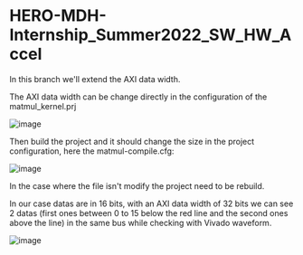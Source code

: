 # HERO-MDH-Internship_Summer2022_SW_HW_Accel

In this branch we'll extend the AXI data width.

The AXI data width can be change directly in the configuration of the matmul_kernel.prj

![image](https://user-images.githubusercontent.com/107047264/176856378-cdc29b24-d837-425c-bafe-82ed94ece6a2.png)


Then build the project and it should change the size in the project configuration, here the matmul-compile.cfg:

![image](https://user-images.githubusercontent.com/107047264/176856544-405e517d-e926-4441-8ef3-f2dc42ce9a23.png)


In the case where the file isn't modify the project need to be rebuild. 

In our case datas are in 16 bits, with an AXI data width of 32 bits we can see 2 datas (first ones between 0 to 15 below the red line and the second ones above the line) 
in the same bus while checking with Vivado waveform.

![image](https://user-images.githubusercontent.com/107047264/176856269-e06688bd-00c7-4d0a-82d5-8e976ea44088.png)

